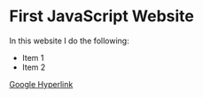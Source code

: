 # First JavaScript Website


In this website I do the following:

- Item 1
- Item 2

[Google Hyperlink](https://www.google.com)